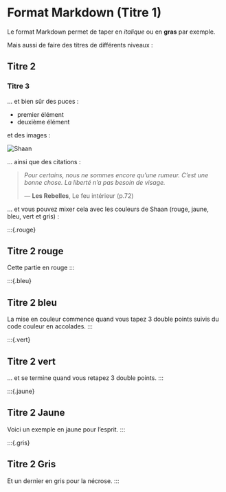 # Format Markdown (Titre 1)

Le format Markdown permet de taper en *italique* ou en **gras** par exemple.

Mais aussi de faire des titres de différents niveaux :

## Titre 2

### Titre 3

... et bien sûr des puces :

* premier élément
* deuxième élément

et des images :

![Shaan](https://www.shaan-world.com/wp-content/uploads/2024/03/shaan.png)

... ainsi que des citations :
> *Pour certains, nous ne sommes encore qu’une rumeur. C’est une bonne chose. La liberté n’a pas besoin de visage.*
>
> — **Les Rebelles**, Le feu intérieur (p.72)

... et vous pouvez mixer cela avec les couleurs de Shaan (rouge, jaune, bleu, vert et gris) :

:::{.rouge}

## Titre 2 rouge

Cette partie en rouge
:::

:::{.bleu}

## Titre 2 bleu

La mise en couleur commence quand vous tapez 3 double points suivis du code couleur en accolades.
:::

:::{.vert}

## Titre 2 vert

... et se termine quand vous retapez 3 double points.
:::

:::{.jaune}

## Titre 2 Jaune

Voici un exemple en jaune pour l’esprit.
:::

:::{.gris}

## Titre 2 Gris

Et un dernier en gris pour la nécrose.
:::
